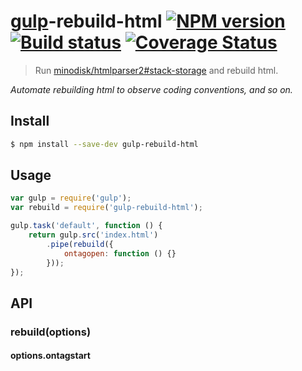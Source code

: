 # [gulp](http://gulpjs.com)-rebuild-html [![NPM version][npm-image]][npm-url] [![Build status][travis-image]][travis-url] [![Coverage Status](https://img.shields.io/coveralls/minodisk/gulp-rebuild-html.svg)](https://coveralls.io/r/minodisk/gulp-rebuild-html)

> Run [minodisk/htmlparser2#stack-storage](https://github.com/minodisk/htmlparser2/tree/stack-storage) and rebuild html.

*Automate rebuilding html to observe coding conventions, and so on.*

## Install

```bash
$ npm install --save-dev gulp-rebuild-html
```

## Usage

```js
var gulp = require('gulp');
var rebuild = require('gulp-rebuild-html');

gulp.task('default', function () {
	return gulp.src('index.html')
		.pipe(rebuild({
			ontagopen: function () {}
		}));
});
```


## API

### rebuild(options)

#### options.ontagstart


[travis-url]: http://travis-ci.org/minodisk/gulp-rebuild-html
[travis-image]: https://secure.travis-ci.org/minodisk/gulp-rebuild-html.svg?branch=master
[npm-url]: https://npmjs.org/package/gulp-rebuild-html
[npm-image]: https://badge.fury.io/js/gulp-rebuild-html.svg
